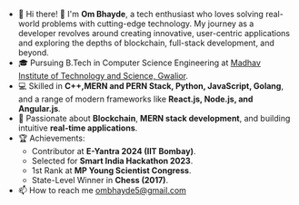- 👋 Hi there! 👋 I'm **Om Bhayde**, a tech enthusiast who loves solving real-world problems with cutting-edge technology. My journey as a developer revolves around creating innovative, user-centric applications and exploring the depths of blockchain, full-stack development, and beyond.
- 🎓 Pursuing B.Tech in Computer Science Engineering at [Madhav Institute of Technology and Science, Gwalior](https://www.mitsgwalior.in/).  
- 💻 Skilled in **C++,MERN and PERN Stack, Python, JavaScript, Golang**, and a range of modern frameworks like **React.js, Node.js, and Angular.js**.  
- 🌟 Passionate about **Blockchain**, **MERN stack development**, and building intuitive **real-time applications**.  
- 🏆 Achievements:  
  - Contributor at **E-Yantra 2024 (IIT Bombay)**.  
  - Selected for **Smart India Hackathon 2023**.  
  - 1st Rank at **MP Young Scientist Congress**.  
  - State-Level Winner in **Chess (2017)**.
- 📫 How to reach me ombhayde5@gmail.com

<!---
[![Om's GitHub stats](https://github-readme-stats.vercel.app/api?username=ombhayde)](https://github.com/ombhayde/github-readme-stats)
ombhayde/ombhayde is a ✨ special ✨ repository because its `README.md` (this file) appears on your GitHub profile.
You can click the Preview link to take a look at your changes.
--->
